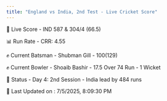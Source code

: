 ```yaml
---
title: "England vs India, 2nd Test - Live Cricket Score"
---
```


🔴 Live Score - IND 587 & 304/4 (66.5)  

📊 Run Rate - CRR: 4.55  

✊ Current Batsman - Shubman Gill - 100(129)  

✊ Current Bowler - Shoaib Bashir - 17.5 Over 74 Run - 1 Wicket  

📑 Status - Day 4: 2nd Session - India lead by 484 runs

📝 Last Updated on : 7/5/2025, 8:09:30 PM  

